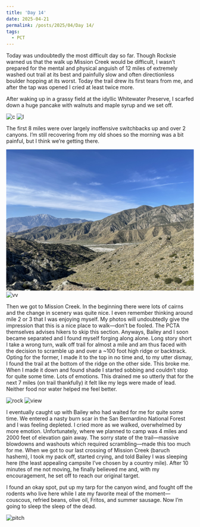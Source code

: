 ```yaml
---
title: 'Day 14'
date: 2025-04-21
permalink: /posts/2025/04/Day 14/
tags:
  - PCT
---
```


Today was undoubtedly the most difficult day so far. Though Rocksie warned us that the walk up Mission Creek would be difficult, I wasn’t prepared for the mental and physical anguish of 12 miles of extremely washed out trail at its best and painfully slow and often directionless boulder hopping at its worst. Today the trail drew its first tears from me, and after the tap was opened I cried at least twice more.

After waking up in a grassy field at the idyllic Whitewater Preserve, I scarfed down a huge pancake with walnuts and maple syrup and we set off.

![c](/images/IMG_4691.jpeg)
![l](/images/IMG_4694.jpeg)

The first 8 miles were over largely inoffensive switchbacks up and over 2 canyons. I’m still recovering from my old shoes so the morning was a bit painful, but I think we’re getting there. 

![vvv](/images/IMG_4698.jpeg)
![vv](/images/IMG_4699.jpeg)

Then we got to Mission Creek. In the beginning there were lots of cairns and the change in scenery was quite nice. I even remember thinking around mile 2 or 3 that I was enjoying myself. My photos will undoubtedly give the impression that this is a nice place to walk—don’t be fooled. The PCTA themselves advises hikers to skip this section. Anyways, Bailey and I soon became separated and I found myself forging along alone. Long story short I take a wrong turn, walk off trail for almost a mile and am thus faced with the decision to scramble up and over a ~100 foot high ridge or backtrack. Opting for the former, I made it to the top in no time and, to my utter dismay, I found the trail at the bottom of the ridge on the other side. This broke me. When I made it down and found shade I started sobbing and couldn’t stop for quite some time. Lots of emotions. This drained me so utterly that for the next 7 miles (on trail thankfully) it felt like my legs were made of lead. Neither food nor water helped me feel better. 

![rock](/images/IMG_4705.jpeg)
![view](/images/IMG_4704.jpeg)

I eventually caught up with Bailey who had waited for me for quite some time. We entered a nasty burn scar in the San Bernardino National Forest and I was feeling depleted. I cried more as we walked, overwhelmed by more emotion. Unfortunately, where we planned to camp was 4 miles and 2000 feet of elevation gain away. The sorry state of the trail—massive blowdowns and washouts which required scrambling—made this too much for me. When we got to our last crossing of Mission Creek (baruch hashem), I took my pack off, started crying, and told Bailey I was sleeping here (the least appealing campsite I’ve chosen by a country mile). After 10 minutes of me not moving, he finally believed me and, with my encouragement, he set off to reach our original target. 

I found an okay spot, put up my tarp for the canyon wind, and fought off the rodents who live here while I ate my favorite meal of the moment—couscous, refried beans, olive oil, Fritos, and summer sausage. Now I’m going to sleep the sleep of the dead.

![pitch](/images/IMG_4712.jpeg)